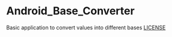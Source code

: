 # Android_Base_Converter
Basic application to convert values into different bases
[LICENSE](./LICENSE)

